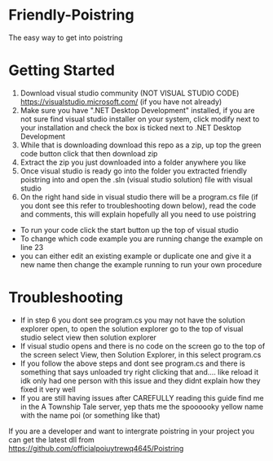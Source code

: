 # Friendly-Poistring
The easy way to get into poistring

# Getting Started
1. Download visual studio community (NOT VISUAL STUDIO CODE) https://visualstudio.microsoft.com/ (if you have not already)
3. Make sure you have ".NET Desktop Development" installed, if you are not sure find visual studio installer on your system, click modify next to your installation and check the box is ticked next to .NET Desktop Development
4. While that is downloading download this repo as a zip, up top the green code button click that then download zip
5. Extract the zip you just downloaded into a folder anywhere you like
6. Once visual studio is ready go into the folder you extracted friendly poistring into and open the .sln (visual studio solution) file with visual studio
7. On the right hand side in visual studio there will be a program.cs file (if you dont see this refer to troubleshooting down below), read the code and comments, this will explain hopefully all you need to use poistring
- To run your code click the start button up the top of visual studio
- To change which code example you are running change the example on line 23
- you can either edit an existing example or duplicate one and give it a new name then change the example running to run your own procedure

# Troubleshooting 
- If in step 6 you dont see program.cs you may not have the solution explorer open, to open the solution explorer go to the top of visual studio select view then solution explorer
- If visual studio opens and there is no code on the screen go to the top of the screen select View, then Solution Explorer, in this select program.cs
- If you follow the above steps and dont see program.cs and there is something that says unloaded try right clicking that and.... like reload it idk only had one person with this issue and they didnt explain how they fixed it very well
- If you are still having issues after CAREFULLY reading this guide find me in the A Township Tale server, yep thats me the spoooooky yellow name with the name poi (or something like that)

If you are a developer and want to intergrate poistring in your project you can get the latest dll from https://github.com/officialpoiuytrewq4645/Poistring
